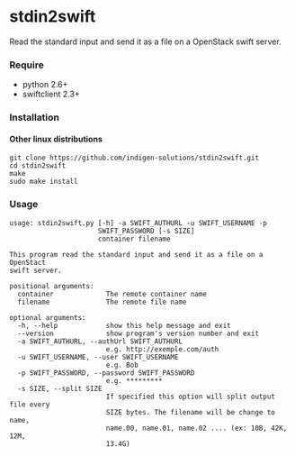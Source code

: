 # stdin2swift
Read the standard input and send it as a file on a OpenStack swift server.

### Require
  + python 2.6+
  + swiftclient 2.3+

### Installation

#### Other linux distributions
```
git clone https://github.com/indigen-solutions/stdin2swift.git
cd stdin2swift
make
sudo make install
```

### Usage
```
usage: stdin2swift.py [-h] -a SWIFT_AUTHURL -u SWIFT_USERNAME -p
                      SWIFT_PASSWORD [-s SIZE]
                      container filename

This program read the standard input and send it as a file on a OpenStact
swift server.

positional arguments:
  container             The remote container name
  filename              The remote file name

optional arguments:
  -h, --help            show this help message and exit
  --version             show program's version number and exit
  -a SWIFT_AUTHURL, --authUrl SWIFT_AUTHURL
                        e.g. http://exemple.com/auth
  -u SWIFT_USERNAME, --user SWIFT_USERNAME
                        e.g. Bob
  -p SWIFT_PASSWORD, --password SWIFT_PASSWORD
                        e.g. *********
  -s SIZE, --split SIZE
                        If specified this option will split output file every
                        SIZE bytes. The filename will be change to name,
                        name.00, name.01, name.02 .... (ex: 10B, 42K, 12M,
                        13.4G)
```